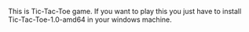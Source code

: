 This is Tic-Tac-Toe game. If you want to play this you just have to install Tic-Tac-Toe-1.0-amd64 in your windows machine.